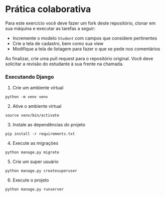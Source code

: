 # Prática colaborativa
Para este exercício você deve fazer um fork deste repositório, clonar em sua máquina e executar as tarefas a seguir:
- Incremente o modelo `Student` com campos que considere pertinentes
- Crie a tela de cadastro, bem como sua view
- Modifique a tela de listagem para fazer o que se pede nos comentários

Ao finalizar, crie uma pull request para o repositório original. Você deve solicitar a revisão do estudante à sua frente na chamada.
### Executando Django

1. Crie um ambiente virtual
```
python -m venv venv
```
2. Ative o ambiente virtual
```
source venv/bin/activate
```
3. Instale as dependências do projeto
```
pip install -r requirements.txt
```
4. Execute as migrações
```
python manage.py migrate
```

5. Crie um super usuário
```
python manage.py createsuperuser
```

6. Execute o projeto
```
python manage.py runserver